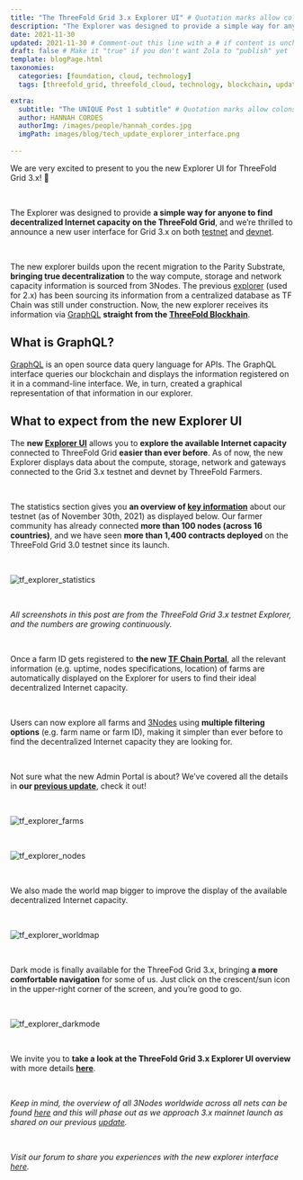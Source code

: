 ```yaml
---
title: "The ThreeFold Grid 3.x Explorer UI" # Quotation marks allow colons, semicolons, etc.
description: "The Explorer was designed to provide a simple way for anyone to find decentralized Internet capacity on the ThreeFold Grid, and we’re thrilled to announce a new user interface for Grid 3.x on both testnet and devnet!" # Quotation marks allow colons, semicolons, etc.
date: 2021-11-30
updated: 2021-11-30 # Comment-out this line with a # if content is unchanged
draft: false # Make it "true" if you don't want Zola to "publish" yet
template: blogPage.html
taxonomies:
  categories: [foundation, cloud, technology]
  tags: [threefold_grid, threefold_cloud, technology, blockchain, update]

extra:
  subtitle: "The UNIQUE Post 1 subtitle" # Quotation marks allow colons, semicolons, etc.
  author: HANNAH CORDES
  authorImg: /images/people/hannah_cordes.jpg
  imgPath: images/blog/tech_update_explorer_interface.png
  
---
```


We are very excited to present to you the new Explorer UI for ThreeFold Grid 3.x! 🎉

<br/>

The Explorer was designed to provide **a simple way for anyone to find decentralized Internet capacity on the ThreeFold Grid**, and we’re thrilled to announce a new user interface for Grid 3.x on both [testnet](https://explorer.test.grid.tf/) and [devnet](https://explorer.dev.grid.tf/). 

<br/>

The new explorer builds upon the recent migration to the Parity Substrate, **bringing true decentralization** to the way compute, storage and network capacity information is sourced from 3Nodes. The previous [explorer](https://explorer.grid.tf/) (used for 2.x) has been sourcing its information from a centralized database as TF Chain was still under construction. Now, the new explorer receives its information via [GraphQL](https://library.threefold.me/info/manual/#/manual__explorer_graphql_intro) **straight from the [ThreeFold Blockhain](https://library.threefold.me/info/manual/#/manual__grid3_tfchain_init)**.

## What is GraphQL?

[GraphQL](https://graphql.org/) is an open source data query language for APIs. The GraphQL interface queries our blockchain and displays the information registered on it in a command-line interface. We, in turn, created a graphical representation of that information in our explorer.

## What to expect from the new Explorer UI

The **new [Explorer UI](https://library.threefold.me/info/manual/#/manual__explorer_home)** allows you to **explore the available Internet capacity** connected to ThreeFold Grid **easier than ever before**. As of now, the new Explorer displays data about the compute, storage, network and gateways connected to the Grid 3.x testnet and devnet by ThreeFold Farmers.

<br/>

The statistics section gives you **an overview of [key information](https://explorer.test.grid.tf/)** about our testnet (as of November 30th, 2021) as displayed below. Our farmer community has already connected **more than 100 nodes (across 16 countries)**, and we have seen **more than 1,400 contracts deployed** on the ThreeFold Grid 3.0 testnet since its launch.

<br/>

![tf_explorer_statistics](/images/blog/tf_explorer_statistics.png)

<br/>

*All screenshots in this post are from the ThreeFold Grid 3.x testnet Explorer, and the numbers are growing continuously.*

<br/>

Once a farm ID gets registered to **the new [TF Chain Portal](https://library.threefold.me/info/manual/#/manual__tfchain_portal_home)**, all the relevant information (e.g. uptime, nodes specifications, location) of farms are automatically displayed on the Explorer for users to find their ideal decentralized Internet capacity. 

<br/>

Users can now explore all farms and [3Nodes](https://threefold.io/farm/) using **multiple filtering options** (e.g. farm name or farm ID), making it simpler than ever before to find the decentralized Internet capacity they are looking for. 

<br/>

Not sure what the new Admin Portal is about? We’ve covered all the details in **our [previous update](https://forum.threefold.io/t/introducing-the-tf-chain-admin-portal-for-farmers-and-grid-users/1526)**, check it out!

<br/>

![tf_explorer_farms](/images/blog/tf_explorer_farms.png)

<br/>

![tf_explorer_nodes](/images/blog/tf_explorer_nodes.png)

<br/>

We also made the world map bigger to improve the display of the available decentralized Internet capacity.

<br/>

![tf_explorer_worldmap](/images/blog/tf_explorer_worldmap.png)

<br/>

Dark mode is finally available for the ThreeFod Grid 3.x, bringing **a more comfortable navigation** for some of us. Just click on the crescent/sun icon in the upper-right corner of the screen, and you’re good to go.

<br/>

![tf_explorer_darkmode](/images/blog/tf_explorer_darkmode.png)

<br/>

We invite you to **take a look at the ThreeFold Grid 3.x Explorer UI overview** with more details **[here](https://library.threefold.me/info/manual/#/manual__explorer_ui)**.

<br/>

*Keep in mind, the overview of all 3Nodes worldwide across all nets can be found [here](https://explorer.grid.tf/) and this will phase out as we approach 3.x mainnet launch as shared on our previous [update](https://forum.threefold.io/t/whats-new-in-tf-grid-3-0-1-and-the-path-to-mainnet/1488).*

<br/>

*Visit our forum to share you experiences with the new explorer interface [here](https://forum.threefold.io/t/the-threefold-grid-3-x-explorer-ui/1536).*
